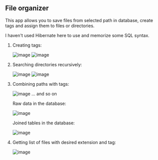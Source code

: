<h2>File organizer</h2>

This app allows you to save files from selected path in database, create tags and assign them to files or directories.

I haven't used Hibernate here to use and memorize some SQL syntax.

1. Creating tags:

   ![image](https://github.com/dominikasmorag/file-organizer/assets/91084751/0a05d16a-7446-447f-85a7-bcc9b9d47452)
   ![image](https://github.com/dominikasmorag/file-organizer/assets/91084751/e70a06ed-c5d2-40d9-9bcb-167dda583347)

2. Searching directories recursively:
   
   ![image](https://github.com/dominikasmorag/file-organizer/assets/91084751/3cf042ab-0c42-47a8-9a7b-faadfdd1ea74)
   ![image](https://github.com/dominikasmorag/file-organizer/assets/91084751/1da5007a-c3ff-4db9-943a-116bd9739374)

3. Combining paths with tags:

   ![image](https://github.com/dominikasmorag/file-organizer/assets/91084751/60af0d9f-411f-46cc-9428-e6e129d98830) ... and so on

   Raw data in the database:

   ![image](https://github.com/dominikasmorag/file-organizer/assets/91084751/5ae3149b-d553-4568-9992-3ca3ad6698cb)

   Joined tables in the database:

   ![image](https://github.com/dominikasmorag/file-organizer/assets/91084751/239c1c8e-50a4-480f-a5bf-43e67829c963)

4. Getting list of files with desired extension and tag:
   
   ![image](https://github.com/dominikasmorag/file-organizer/assets/91084751/0a140467-f8c7-40a9-ba3e-ccc0ec98efdd)
